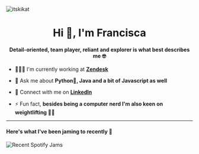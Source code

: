 <p align="left"> <img src="https://komarev.com/ghpvc/?username=itskikat&label=Profile%20views&color=0e75b6&style=flat" alt="itskikat" /> </p>

<h1 align="center">Hi 👋, I'm Francisca</h1>

<h4 align="center"> Detail-oriented, team player, reliant and explorer is what best describes me 🤓</h4>


- 👩🏼‍💻 I'm currently working at [**Zendesk**](https://www.zendesk.com/)

- 💬 Ask me about **Python🐍, Java and a bit of Javascript as well**

- 🤝 Connect with me on **[LinkedIn](https://www.linkedin.com/in/franciscambarros/)**

- ⚡ Fun fact, **besides being a computer nerd I'm also keen on weightlifting 🏋️‍♀️**


<hr>

<h4 align="left">Here's what I've been jaming to recently 🤠</h4>

![Recent Spotify Jams](https://spotify-recently-played-readme.vercel.app/api?user=1175903301&width=300&unique=true&count=4)
